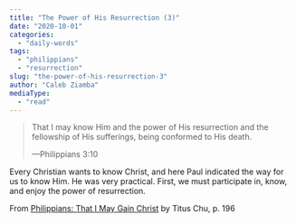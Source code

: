 ```yaml
---
title: "The Power of His Resurrection (3)"
date: "2020-10-01"
categories: 
  - "daily-words"
tags: 
  - "philippians"
  - "resurrection"
slug: "the-power-of-his-resurrection-3"
author: "Caleb Ziamba"
mediaType: 
  - "read"
---
```


> That I may know Him and the power of His resurrection and the  
> fellowship of His sufferings, being conformed to His death.
> 
> —Philippians 3:10

Every Christian wants to know Christ, and here Paul indicated the way for us to know Him. He was very practical. First, we must participate in, know, and enjoy the power of resurrection.

From [Philippians: That I May Gain Christ](https://www.asweetsavor.org/book-philippians/) by Titus Chu, p. 196
